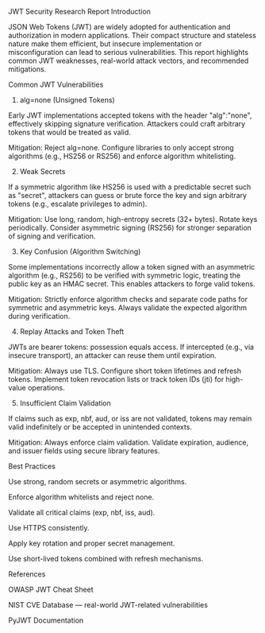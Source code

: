 JWT Security Research Report
Introduction

JSON Web Tokens (JWT) are widely adopted for authentication and authorization in modern applications. Their compact structure and stateless nature make them efficient, but insecure implementation or misconfiguration can lead to serious vulnerabilities. This report highlights common JWT weaknesses, real-world attack vectors, and recommended mitigations.

Common JWT Vulnerabilities
1. alg=none (Unsigned Tokens)

Early JWT implementations accepted tokens with the header "alg":"none", effectively skipping signature verification. Attackers could craft arbitrary tokens that would be treated as valid.

Mitigation:
Reject alg=none. Configure libraries to only accept strong algorithms (e.g., HS256 or RS256) and enforce algorithm whitelisting.

2. Weak Secrets

If a symmetric algorithm like HS256 is used with a predictable secret such as "secret", attackers can guess or brute force the key and sign arbitrary tokens (e.g., escalate privileges to admin).

Mitigation:
Use long, random, high-entropy secrets (32+ bytes). Rotate keys periodically. Consider asymmetric signing (RS256) for stronger separation of signing and verification.

3. Key Confusion (Algorithm Switching)

Some implementations incorrectly allow a token signed with an asymmetric algorithm (e.g., RS256) to be verified with symmetric logic, treating the public key as an HMAC secret. This enables attackers to forge valid tokens.

Mitigation:
Strictly enforce algorithm checks and separate code paths for symmetric and asymmetric keys. Always validate the expected algorithm during verification.

4. Replay Attacks and Token Theft

JWTs are bearer tokens: possession equals access. If intercepted (e.g., via insecure transport), an attacker can reuse them until expiration.

Mitigation:
Always use TLS. Configure short token lifetimes and refresh tokens. Implement token revocation lists or track token IDs (jti) for high-value operations.

5. Insufficient Claim Validation

If claims such as exp, nbf, aud, or iss are not validated, tokens may remain valid indefinitely or be accepted in unintended contexts.

Mitigation:
Always enforce claim validation. Validate expiration, audience, and issuer fields using secure library features.

Best Practices

Use strong, random secrets or asymmetric algorithms.

Enforce algorithm whitelists and reject none.

Validate all critical claims (exp, nbf, iss, aud).

Use HTTPS consistently.

Apply key rotation and proper secret management.

Use short-lived tokens combined with refresh mechanisms.

References

OWASP JWT Cheat Sheet

NIST CVE Database
 — real-world JWT-related vulnerabilities

PyJWT Documentation
